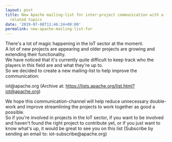 ```yaml
---
layout: post
title: New Apache mailing-list for inter-project communication with a focus on IoT
  related topics
date: '2019-07-08T11:46:24+00:00'
permalink: new-apache-mailing-list-for
---
```

<p>
There's a lot of magic happening in the IoT sector at the moment.<br />A lot of new projects are appearing and older projects are growing and extending their functionality.<br />We have noticed that it's currently quite difficult to keep track who the players in this field are and what they're up to.<br />So we decided to create a new mailing-list to help improve the communication:</p> 
  <p>iot@apache.org&nbsp;(Archive at: <a href="https://lists.apache.org/list.html?iot@apache.org">https://lists.apache.org/list.html?iot@apache.org</a>)</p> 
  <p>
We hope this communication-channel will help reduce unnecessary double-work and improve streamlining the projects to work together as good a possible. <br />So if you're involved in projects in the IoT sector, if you want to be involved and haven't found the right project to contribute yet, or if you just want to know what's up, it would be great to see you on this list (Subscribe by sending an email to:&nbsp;iot-subscribe@apache.org)</p>
